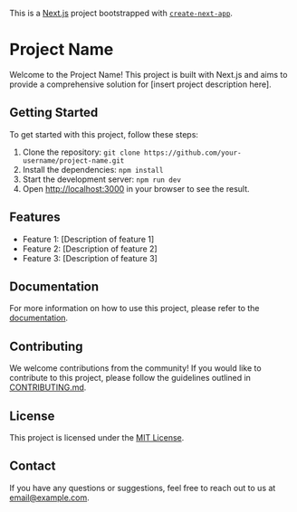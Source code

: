 This is a [Next.js](https://nextjs.org/) project bootstrapped with [`create-next-app`](https://github.com/vercel/next.js/tree/canary/packages/create-next-app).

# Project Name

Welcome to the Project Name! This project is built with Next.js and aims to provide a comprehensive solution for [insert project description here].

## Getting Started
To get started with this project, follow these steps:

1. Clone the repository: `git clone https://github.com/your-username/project-name.git`
2. Install the dependencies: `npm install`
3. Start the development server: `npm run dev`
4. Open [http://localhost:3000](http://localhost:3000) in your browser to see the result.

## Features

- Feature 1: [Description of feature 1]
- Feature 2: [Description of feature 2]
- Feature 3: [Description of feature 3]

## Documentation

For more information on how to use this project, please refer to the [documentation](docs/README.md).

## Contributing

We welcome contributions from the community! If you would like to contribute to this project, please follow the guidelines outlined in [CONTRIBUTING.md](CONTRIBUTING.md).

## License

This project is licensed under the [MIT License](LICENSE).

## Contact

If you have any questions or suggestions, feel free to reach out to us at [email@example.com](mailto:email@example.com).

